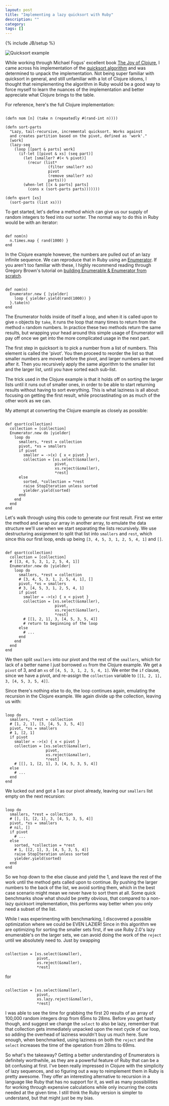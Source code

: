 ```yaml
---
layout: post
title: "Implementing a lazy quicksort with Ruby"
description: ""
category: 
tags: []
---
```

{% include JB/setup %}

![Quicksort example](/assets/quicksort.gif)

While working through Michael Fogus' excellent book [The Joy of
Clojure](http://joyofclojure.com/), I came across his implementation of the
[quicksort algorithm](http://en.wikipedia.org/wiki/Quicksort) and was
determined to unpack the implementation. Not being super familiar with
quicksort in general, and still unfamiliar with a lot of Clojure idioms, I
thought that reimplementing the algorithm in Ruby would be a good way to force
myself to learn the nuances of the implementation and better appreciate what
Clojure brings to the table.

For reference, here's the full Clojure implementation:

<pre><code class='brush: Clojure'>
(defn nom [n] (take n (repeatedly #(rand-int n))))

(defn sort-parts
  "Lazy, tail-recursive, incremental quicksort. Works against
  and creates partition based on the pivot, defined as 'work'."
  [work]
  (lazy-seq
    (loop [[part & parts] work]
      (if-let [[pivot & xs] (seq part)]
        (let [smaller? #(< % pivot)]
          (recur (list*
                   (filter smaller? xs)
                   pivot
                   (remove smaller? xs)
                   parts)))
        (when-let [[x & parts] parts]
          (cons x (sort-parts parts)))))))

(defn qsort [xs]
  (sort-parts (list xs)))
</code></pre>

To get started, let's define a method which can give us our supply of random
integers to feed into our sorter. The normal way to do this in Ruby would be
with an iterator:

<pre><code class='brush: ruby'>
def nom(n)
  n.times.map { rand(1000) }
end
</code></pre>

In the Clojure example however, the numbers are pulled out of an lazy infinite
sequence. We can reproduce that in Ruby using an
[Enumerator](http://ruby-doc.org/core-2.0/Enumerator.html). If you aren't too
familiar with these, I highly recommend reading through Gregory Brown's
tutorial on [building Enumerable & Enumerator from
scratch](https://practicingruby.com/articles/shared/eislpkhxolnr).

<pre><code class='brush: ruby'>
def nom(n)
  Enumerator.new { |yielder|
    loop { yielder.yield(rand(1000)) }
  }.take(n)
end
</code></pre>

The Enumerator holds inside of itself a loop, and when it is called upon to
give `n` objects by `take`, it runs the loop that many times to return from the
method `n` random numbers. In practice these two methods return the same
results, but wrapping your head around this simple usage of Enumerator will pay
off once we get into the more complicated usage in the next part.

The first step in quicksort is to pick a number from a list of numbers. This
element is called the 'pivot'. You then proceed to reorder the list so that
smaller numbers are moved before the pivot, and larger numbers are moved after
it. Then you recursively apply the same algorithm to the smaller list and the
larger list, until you have sorted each sub-list.

The trick used in the Clojure example is that it holds off on sorting the
larger lists until it runs out of smaller ones, in order to be able to start
returning results without having to sort everything.  This is what laziness is
all about: focusing on getting the first result, while procrastinating on as
much of the other work as we can.

My attempt at converting the Clojure example as closely as possible:

<pre><code class='brush: ruby'>
def qsort(collection)
  collection = [collection]
  Enumerator.new do |yielder|
    loop do
      smallers, *rest = collection
      pivot, *xs = smallers
      if pivot
        smaller = ->(x) { x < pivot }
        collection = [xs.select(&smaller),
                      pivot,
                      xs.reject(&smaller),
                      *rest]
      else
        sorted, *collection = *rest
        raise StopIteration unless sorted
        yielder.yield(sorted)
      end
    end
  end
end
</code></pre>

Let's walk through using this code to generate our first result.  First we
enter the method and wrap our array in another array, to emulate the data
structure we'll use when we start separating the lists recursively. We use
destructuring assignment to split that list into `smallers` and `rest`, which
since this our first loop, ends up being `[3, 4, 5, 3, 1, 2, 5, 4, 1]` and
`[]`.

<pre><code class='brush: ruby'>
def qsort(collection)
  collection = [collection]
  # [[3, 4, 5, 3, 1, 2, 5, 4, 1]]
  Enumerator.new do |yielder|
    loop do
      smallers, *rest = collection
      # [3, 4, 5, 3, 1, 2, 5, 4, 1], []
      pivot, *xs = smallers
      # 3, [4, 5, 3, 1, 2, 5, 4, 1]
      if pivot
        smaller = ->(x) { x < pivot }
        collection = [xs.select(&smaller),
                      pivot,
                      xs.reject(&smaller),
                      *rest]
        # [[1, 2, 1], 3, [4, 5, 3, 5, 4]]
        # return to beginning of the loop
      else
        # ...
      end
    end
  end
end
</code></pre>

We then split `smallers` into our pivot and the rest of the `smallers`, which
for lack of a better name I just borrowed `xs` from the Clojure example. We
get a `pivot` of 3, and an `xs` of `[4, 5, 3, 1, 2, 5, 4, 1]`. We enter the `if`
clause, since we have a pivot, and re-assign the `collection` variable to `[[1,
2, 1], 3, [4, 5, 3, 5, 4]]`.

Since there's nothing else to do, the loop continues again, emulating the
recursion in the Clojure example. We again divide up the collection, leaving us
with:

<pre><code class='brush: ruby'>
loop do
  smallers, *rest = collection
  # [1, 2, 1], [3, [4, 5, 3, 5, 4]]
  pivot, *xs = smallers
  # 1, [2, 1]
  if pivot
    smaller = ->(x) { x < pivot }
    collection = [xs.select(&smaller),
                  pivot,
                  xs.reject(&smaller),
                  *rest]
    # [[], 1, [2, 1], 3, [4, 5, 3, 5, 4]]
  else
    # ...
  end
end
</code></pre>

We lucked out and got a 1 as our pivot already, leaving our `smallers` list
empty on the next recursion:

<pre><code class='brush: ruby'>
loop do
  smallers, *rest = collection
  # [], [1, [2, 1], 3, [4, 5, 3, 5, 4]]
  pivot, *xs = smallers
  # nil, []
  if pivot
    # ...
  else
    sorted, *collection = *rest
    # 1, [[2, 1], 3, [4, 5, 3, 5, 4]]
    raise StopIteration unless sorted
    yielder.yield(sorted)
  end
end
</code></pre>

So we hop down to the else clause and yield the 1, and leave the rest of the
work until the method gets called upon to continue. By pushing the larger
numbers to the back of the list, we avoid sorting them, which in the best case
scenario might mean we never have to sort them at all. Some quick benchmarks
show what should be pretty obvious, that compared to a non-lazy quicksort
implementation, this performs way better when you only need a subset of the
list.

While I was experimenting with benchmarking, I discovered a possible
optimization where we could be EVEN LAZIER! Since in this algorithm we are
optimizing for sorting the smaller sets first, if we use Ruby 2.0's lazy
enumerable's on the larger sets, we can avoid doing the work of the `reject`
until we absolutely need to. Just by swapping

<pre><code class='brush: ruby'>
collection = [xs.select(&smaller),
              pivot,
              xs.reject(&smaller),
              *rest]
</code></pre>

for

<pre><code class='brush: ruby'>
collection = [xs.select(&smaller),
              pivot,
              xs.lazy.reject(&smaller),
              *rest]
</code></pre>

I was able to see the time for grabbing the first 20 results of an array of
100,000 random integers drop from 65ms to 28ms. Before you get hasty though,
and suggest we change the `select` to also be lazy, remember that that
collection gets immediately unpacked upon the next cycle of our loop, so adding
the overhead of laziness wouldn't buy us much here. Sure enough, when
benchmarked, using laziness on both the `reject` and the `select` increases the
time of the operation from 28ms to 69ms.

So what's the takeaway? Getting a better understanding of Enumerators is
definitely worthwhile, as they are a powerful feature of Ruby that can be a bit
confusing at first. I've been really impressed in Clojure with the simplicity
of lazy sequences, and so figuring out a way to reimplement them in Ruby is
pretty awesome. They offer an interesting alternative to recursion in a
language like Ruby that has no support for it, as well as many possibilities
for working through expensive calculations while only incurring the costs
needed at the given time. I still think the Ruby version is simpler to
understand, but that might just be my bias.
